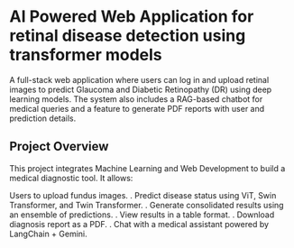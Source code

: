 # AI Powered Web Application for retinal disease detection using transformer models
 
A full-stack web application where users can log in and upload retinal images to predict Glaucoma and Diabetic Retinopathy (DR) using deep learning models. The system also includes a RAG-based chatbot for medical queries and a feature to generate PDF reports with user and prediction details.

## Project Overview 
This project integrates Machine Learning and Web Development to build a medical diagnostic tool. It allows:

Users to upload fundus images.
. Predict disease status using ViT, Swin Transformer, and Twin Transformer.
. Generate consolidated results using an ensemble of predictions.
. View results in a table format.
. Download diagnosis report as a PDF.
. Chat with a medical assistant powered by LangChain + Gemini.

